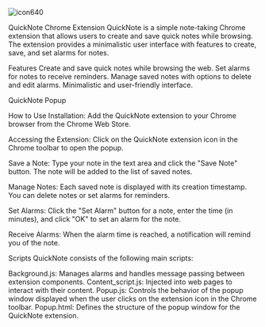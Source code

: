 
![icon640](https://github.com/surafel9/quick-notes/assets/96924000/bd4ff8de-d5f6-40c5-9bff-f8c7531d9b43)



QuickNote Chrome Extension
QuickNote is a simple note-taking Chrome extension that allows users to create and save quick notes while browsing. The extension provides a minimalistic user interface with features to create, save, and set alarms for notes.

Features
Create and save quick notes while browsing the web.
Set alarms for notes to receive reminders.
Manage saved notes with options to delete and edit alarms.
Minimalistic and user-friendly interface.

QuickNote Popup

How to Use
Installation: Add the QuickNote extension to your Chrome browser from the Chrome Web Store.

Accessing the Extension: Click on the QuickNote extension icon in the Chrome toolbar to open the popup.

Save a Note: Type your note in the text area and click the "Save Note" button. The note will be added to the list of saved notes.

Manage Notes: Each saved note is displayed with its creation timestamp. You can delete notes or set alarms for reminders.

Set Alarms: Click the "Set Alarm" button for a note, enter the time (in minutes), and click "OK" to set an alarm for the note.

Receive Alarms: When the alarm time is reached, a notification will remind you of the note.

Scripts
QuickNote consists of the following main scripts:

Background.js: Manages alarms and handles message passing between extension components.
Content_script.js: Injected into web pages to interact with their content.
Popup.js: Controls the behavior of the popup window displayed when the user clicks on the extension icon in the Chrome toolbar.
Popup.html: Defines the structure of the popup window for the QuickNote extension.
